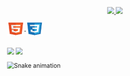 <div align="center">
  <a href="https://github.com/rafaela4565675">
  <img height="155em" src="https://github-readme-stats.vercel.app/api?username=rafaela4565675&show_icons=true&theme=tokyonight&include_all_commits=true&count_private=true"/>
  <img height="135em" src="https://github-readme-stats.vercel.app/api/top-langs/?username=rafaela4565675&layout=compact&langs_count=7&theme=tokyonight"/>
</div>
<div style="display: inline_block"><br>
 
  <img align="center" alt="Rafa-HTML" height="30" width="40" src="https://raw.githubusercontent.com/devicons/devicon/master/icons/html5/html5-original.svg">
  <img align="center" alt="Rafa-CSS" height="30" width="40" src="https://raw.githubusercontent.com/devicons/devicon/master/icons/css3/css3-original.svg">
 
</div>
  
  ##
 
<div> 
 
  <a href = "mailto:rafaela.santos483@etec.sp.gov.br"><img src="https://img.shields.io/badge/-Gmail-%23333?style=for-the-badge&logo=gmail&logoColor=white" target="_blank"></a>
  <a href="https://www.linkedin.com/in/https://www.linkedin.com/in/rafaela-santos73035" target="_blank"><img src="https://img.shields.io/badge/-LinkedIn-%230077B5?style=for-the-badge&logo=linkedin&logoColor=white" target="_blank"></a> 
 
  ![Snake animation](https://github.com/rafaela4565675/rafaela4565675/blob/output/github-contribution-grid-snake.svg)
 
</div>
